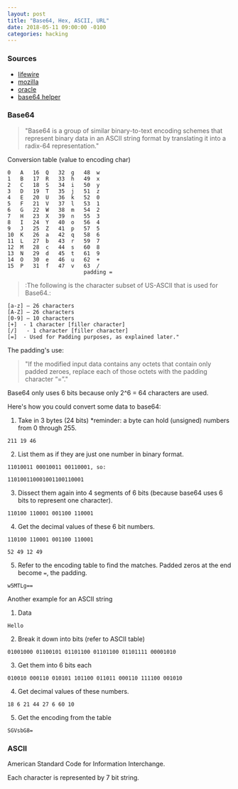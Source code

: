 ```yaml
---
layout: post
title: "Base64, Hex, ASCII, URL"
date: 2018-05-11 09:00:00 -0100
categories: hacking
---
```

### Sources
* [lifewire](https://www.lifewire.com/base64-encoding-overview-1166412)
* [mozilla](https://developer.mozilla.org/en-US/docs/Web/API/WindowBase64/Base64_encoding_and_decoding)
* [oracle](https://blogs.oracle.com/rammenon/base64-explained)
* [base64 helper](https://www.base64encode.org/)

### Base64
> "Base64 is a group of similar binary-to-text encoding schemes that represent binary data in an ASCII string format by translating it into a radix-64 representation."

Conversion table (value to encoding char)
```
0	A	16	Q	32	g	48	w
1	B	17	R	33	h	49	x
2	C	18	S	34	i	50	y
3	D	19	T	35	j	51	z
4	E	20	U	36	k	52	0
5	F	21	V	37	l	53	1
6	G	22	W	38	m	54	2
7	H	23	X	39	n	55	3
8	I	24	Y	40	o	56	4
9	J	25	Z	41	p	57	5
10	K	26	a	42	q	58	6
11	L	27	b	43	r	59	7
12	M	28	c	44	s	60	8
13	N	29	d	45	t	61	9
14	O	30	e	46	u	62	+
15	P	31	f	47	v	63	/
                        padding =
```

> :The following is the character subset of US-ASCII that is used for Base64.:

```
[a-z] – 26 characters           
[A-Z] – 26 characters         
[0-9] – 10 characters          
[+]  - 1 character [filler character]
[/]   - 1 character [filler character]
[=]  - Used for Padding purposes, as explained later."
```

The padding's use:
> "If the modified input data contains any octets that contain only padded zeroes, replace each of those octets with the padding character “=”."

Base64 only uses 6 bits because only 2^6 = 64 characters are used.

Here's how you could convert some data to base64:
1. Take in 3 bytes (24 bits) *reminder: a byte can hold (unsigned) numbers from 0 through 255.
```
211 19 46
```
2. List them as if they are just one number in binary format. 
```
11010011 00010011 00110001, so:

110100110001001100110001
```
3. Dissect them again into 4 segments of 6 bits (because base64 uses 6 bits to represent one character). 
```
110100 110001 001100 110001
```
4. Get the decimal values of these 6 bit numbers.
```
110100 110001 001100 110001

52 49 12 49
```
5. Refer to the encoding table to find the matches. Padded zeros at the end become `=`, the padding.
```
w5MTLg==
```

Another example for an ASCII string
1. Data
```
Hello
```
2. Break it down into bits (refer to ASCII table)
```
01001000 01100101 01101100 01101100 01101111 00001010 
```
3. Get them into 6 bits each
```
010010 000110 010101 101100 011011 000110 111100 001010 
```
4. Get decimal values of these numbers.
```
18 6 21 44 27 6 60 10
```
5. Get the encoding from the table
```
SGVsbG8=
```

### ASCII
American Standard Code for Information Interchange.

Each character is represented by 7 bit string.
